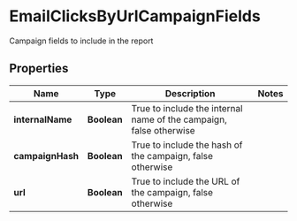 

# EmailClicksByUrlCampaignFields

Campaign fields to include in the report
## Properties

Name | Type | Description | Notes
------------ | ------------- | ------------- | -------------
**internalName** | **Boolean** | True to include the internal name of the campaign, false otherwise | 
**campaignHash** | **Boolean** | True to include the hash of the campaign, false otherwise | 
**url** | **Boolean** | True to include the URL of the campaign, false otherwise | 



